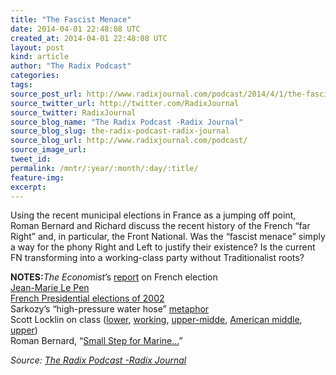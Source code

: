 ```yaml
---
title: "The Fascist Menace"
date: 2014-04-01 22:48:08 UTC
created_at: 2014-04-01 22:48:08 UTC
layout: post
kind: article
author: "The Radix Podcast"
categories: 
tags: 
source_post_url: http://www.radixjournal.com/podcast/2014/4/1/the-fascist-menace
source_twitter_url: http://twitter.com/RadixJournal
source_twitter: RadixJournal
source_blog_name: "The Radix Podcast -Radix Journal"
source_blog_slug: the-radix-podcast-radix-journal
source_blog_url: http://www.radixjournal.com/podcast/
source_image_url: 
tweet_id:
permalink: /mntr/:year/:month/:day/:title/
feature-img: 
excerpt:
---
```

<p>Using the recent municipal elections in France as a jumping off point, Roman Bernard and Richard discuss the recent history of the French “far Right” and, in particular, the Front National. Was the “fascist menace” simply a way for the phony Right and Left to justify their existence? Is the current FN transforming into a working-class party without Traditionalist roots? </p>

<p><strong>NOTES:</strong><em>The Economist</em>’s <a href="http://www.economist.com/news/leaders/21599773-marine-le-pens-success-should-serve-warning-political-elite-france-and-across">report</a> on French election <br>
<a href="http://en.wikipedia.org/wiki/Jean-Marie_Le_Pen">Jean-Marie Le Pen</a> <br>
<a href="http://en.wikipedia.org/wiki/French_presidential_election,_2002">French Presidential elections of 2002</a> <br>
Sarkozy’s “high-pressure water hose” <a href="http://www.economist.com/blogs/certainideasofeurope/2007/03/sarkozy_rebuked_by_highpressur">metaphor</a> <br>
Scott Locklin on class (<a href="http://www.radixjournal.com/altright-archive/altright-archive/main/blogs/zeitgeist/social-classes-the-lower-class">lower</a>, <a href="http://www.radixjournal.com/altright-archive/altright-archive/main/blogs/zeitgeist/social-classes-the-working-class">working</a>, <a href="http://www.radixjournal.com/altright-archive/altright-archive/main/blogs/zeitgeist/social-classes-the-upper-middle-class">upper-midde</a>, <a href="http://www.radixjournal.com/altright-archive/altright-archive/main/blogs/untimely-observations/social-classes-the-american-middle-class">American middle</a>, <a href="http://www.radixjournal.com/altright-archive/altright-archive/main/blogs/zeitgeist/social-classes-the-upper-class-in-america">upper</a>) <br>
Roman Bernard, “<a href="http://www.radixjournal.com/blog/2014/4/1/one-small-step-for-marine-one-giant-leap-to-nowhere">Small Step for Marine…</a>” </p><div class="">
    <i>Source: <a href="http://www.radixjournal.com/podcast/">The Radix Podcast -Radix Journal</a></i>
</div>
